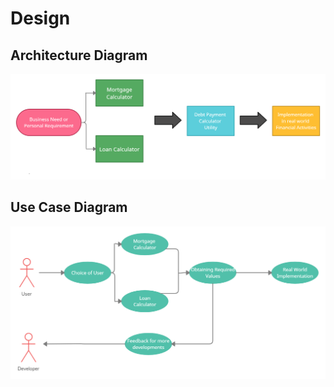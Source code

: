 # Design

## Architecture Diagram

<img src="https://github.com/RaghavTulsyan/LTTS_StepIn_MiniProject_257140/blob/main/2_Design/System_Architecture.jpg">

## Use Case Diagram

<img src="https://github.com/RaghavTulsyan/LTTS_StepIn_MiniProject_257140/blob/main/2_Design/UML_Diagram.jpg">
